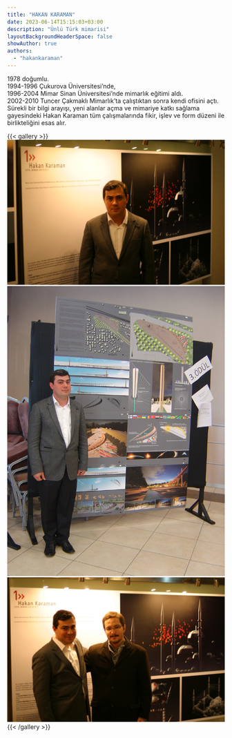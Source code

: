 ```yaml
---
title: "HAKAN KARAMAN"
date: 2023-06-14T15:15:03+03:00
description: "Ünlü Türk mimarisi"
layoutBackgroundHeaderSpace: false
showAuthor: true
authors:
  - "hakankaraman"
---
```


1978 doğumlu.\
1994-1996 Çukurova Üniversitesi’nde,\
1996-2004 Mimar Sinan Üniversitesi’nde
mimarlık eğitimi aldı.\
2002-2010 Tuncer Çakmaklı Mimarlık’ta
çalıştıktan sonra kendi ofisini açtı.\
Sürekli bir bilgi arayışı, yeni alanlar açma
ve mimariye katkı sağlama gayesindeki Hakan
Karaman tüm çalışmalarında fikir, işlev ve form
düzeni ile birlikteliğini esas alır.

{{< gallery >}}
<img src="hk_01.jpg" class="grid-w50 md:grid-w33 xl:grid-w25" />
<img src="hk_02.jpg" class="grid-w50 md:grid-w33 xl:grid-w25" />
<img src="hk_03.jpg" class="grid-w50 md:grid-w33 xl:grid-w25" />
{{< /gallery >}}
